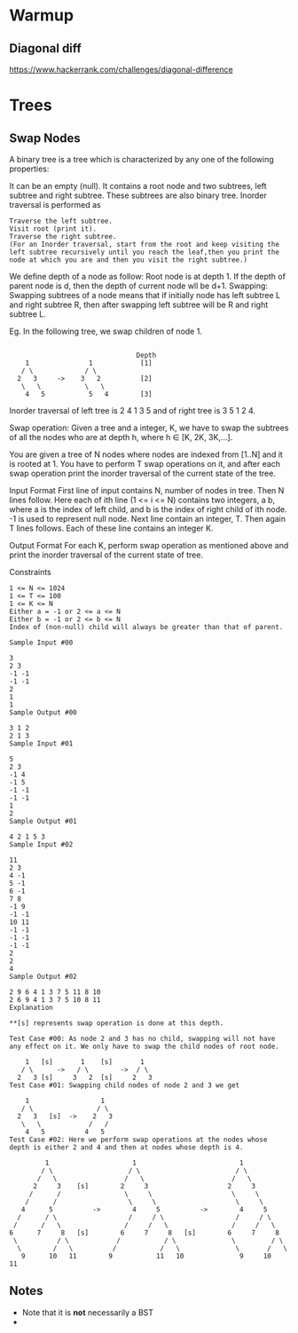 # Warmup

## Diagonal diff
https://www.hackerrank.com/challenges/diagonal-difference



# Trees

## Swap Nodes

A binary tree is a tree which is characterized by any one of the following properties:

It can be an empty (null).
It contains a root node and two subtrees, left subtree and right subtree. These subtrees are also binary tree.
Inorder traversal is performed as
```
Traverse the left subtree.
Visit root (print it).
Traverse the right subtree.
(For an Inorder traversal, start from the root and keep visiting the left subtree recursively until you reach the leaf,then you print the node at which you are and then you visit the right subtree.)
```
We define depth of a node as follow:
Root node is at depth 1.
If the depth of parent node is d, then the depth of current node wll be d+1.
Swapping: Swapping subtrees of a node means that if initially node has left subtree L and right subtree R, then after swapping left subtree will be R and right subtree L.

Eg. In the following tree, we swap children of node 1.
```

                                Depth
    1               1            [1]
   / \             / \
  2   3     ->    3   2          [2]
   \   \           \   \
    4   5           5   4        [3]
```
Inorder traversal of left tree is 2 4 1 3 5 and of right tree is 3 5 1 2 4.

Swap operation: Given a tree and a integer, K, we have to swap the subtrees of all the nodes who are at depth h, where h ∈ [K, 2K, 3K,...].

You are given a tree of N nodes where nodes are indexed from [1..N] and it is rooted at 1. You have to perform T swap operations on it, and after each swap operation print the inorder traversal of the current state of the tree.

Input Format
First line of input contains N, number of nodes in tree. Then N lines follow. Here each of ith line (1 <= i <= N) contains two integers, a b, where a is the index of left child, and b is the index of right child of ith node. -1 is used to represent null node.
Next line contain an integer, T. Then again T lines follows. Each of these line contains an integer K.

Output Format
For each K, perform swap operation as mentioned above and print the inorder traversal of the current state of tree.

Constraints
```
1 <= N <= 1024
1 <= T <= 100
1 <= K <= N
Either a = -1 or 2 <= a <= N
Either b = -1 or 2 <= b <= N
Index of (non-null) child will always be greater than that of parent.

Sample Input #00

3
2 3
-1 -1
-1 -1
2
1
1
Sample Output #00

3 1 2
2 1 3
Sample Input #01

5
2 3
-1 4
-1 5
-1 -1
-1 -1
1
2
Sample Output #01

4 2 1 5 3
Sample Input #02

11
2 3
4 -1
5 -1
6 -1
7 8
-1 9
-1 -1
10 11
-1 -1
-1 -1
-1 -1
2
2
4
Sample Output #02

2 9 6 4 1 3 7 5 11 8 10
2 6 9 4 1 3 7 5 10 8 11
Explanation

**[s] represents swap operation is done at this depth.

Test Case #00: As node 2 and 3 has no child, swapping will not have any effect on it. We only have to swap the child nodes of root node.

    1   [s]       1    [s]       1
   / \      ->   / \        ->  / \
  2   3 [s]     3   2  [s]     2   3
Test Case #01: Swapping child nodes of node 2 and 3 we get

    1                  1
   / \                / \
  2   3   [s]  ->    2   3
   \   \            /   /
    4   5          4   5
Test Case #02: Here we perform swap operations at the nodes whose depth is either 2 and 4 and then at nodes whose depth is 4.

         1                     1                          1
        / \                   / \                        / \
       /   \                 /   \                      /   \
      2     3    [s]        2     3                    2     3
     /      /                \     \                    \     \
    /      /                  \     \                    \     \
   4      5          ->        4     5          ->        4     5
  /      / \                  /     / \                  /     / \
 /      /   \                /     /   \                /     /   \
6      7     8   [s]        6     7     8   [s]        6     7     8
 \          / \            /           / \              \         / \
  \        /   \          /           /   \              \       /   \
   9      10   11        9           11   10              9     10   11
```

## Notes
* Note that it is **not** necessarily a BST
*
